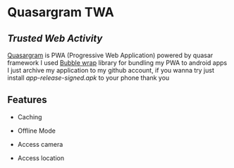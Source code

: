 # Quasargram TWA
## _Trusted Web Activity_

[Quasargram] is PWA (Progressive Web Application) powered by quasar framework
I used [Bubble wrap] library for bundling my PWA to android apps
I just archive my application to my github account,  if you wanna try just install *app-release-signed.apk* to your phone thank you

## Features

- Caching 
- Offline Mode
- Access camera
- Access location


   [Bubble Wrap]: <https://github.com/GoogleChromeLabs/bubblewrap>
   [Quasargram]: <https://quasargram-c0a5a.web.app/#/>
   

